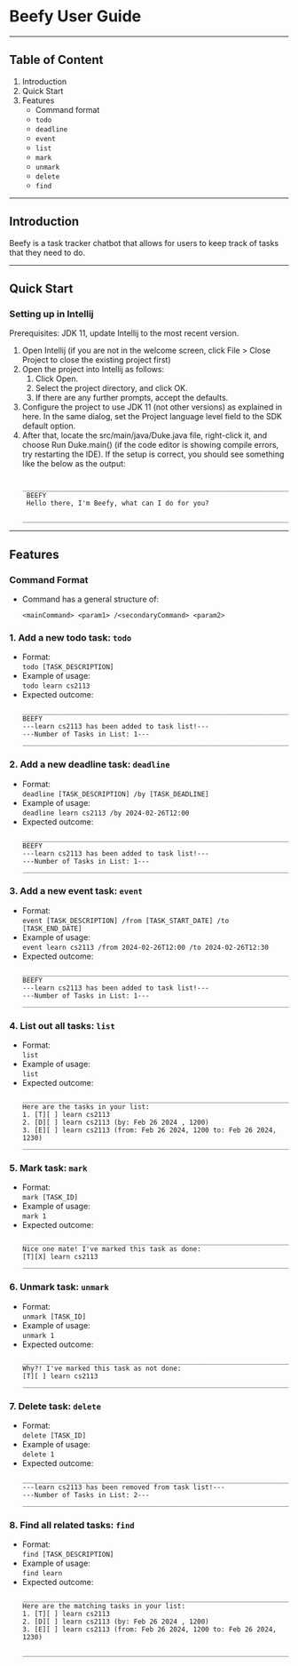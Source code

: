 # Beefy User Guide

---
## Table of Content
1. Introduction
2. Quick Start 
3. Features
    - Command format
    - `todo`
    - `deadline`
    - `event`
    - `list`
    - `mark`
    - `unmark`
    - `delete`
    - `find`

---
## Introduction
Beefy is a task tracker chatbot that allows for users to keep track of tasks that they need to do.

---
## Quick Start
### Setting up in Intellij

Prerequisites: JDK 11, update Intellij to the most recent version.

1. Open Intellij (if you are not in the welcome screen, click File > Close Project to close the existing project first)
2. Open the project into Intellij as follows:
   1. Click Open. 
   2. Select the project directory, and click OK. 
   3. If there are any further prompts, accept the defaults.
3. Configure the project to use JDK 11 (not other versions) as explained in here. 
   In the same dialog, set the Project language level field to the SDK default option. 
4. After that, locate the src/main/java/Duke.java file, right-click it, and choose Run Duke.main() 
(if the code editor is showing compile errors, try restarting the IDE). If the setup is correct, you should see 
something like the below as the output:
   ```angular2html
    ____________________________________________________________________
    BEEFY
    Hello there, I'm Beefy, what can I do for you?
    ____________________________________________________________________
   ```
---
## Features

### Command Format
- Command has a general structure of:  
    ```
    <mainCommand> <param1> /<secondaryCommand> <param2>
    ```
### 1. Add a new todo task: `todo`

- Format:  
`todo [TASK_DESCRIPTION]`
- Example of usage:  
`todo learn cs2113`
- Expected outcome:  
    ```angular2html
    ____________________________________________________________________
    BEEFY
    ---learn cs2113 has been added to task list!---
    ---Number of Tasks in List: 1---
    ____________________________________________________________________
    ```

### 2. Add a new deadline task: `deadline`

- Format:  
  `deadline [TASK_DESCRIPTION] /by [TASK_DEADLINE]`
- Example of usage:  
  `deadline learn cs2113 /by 2024-02-26T12:00`
- Expected outcome:
    ```angular2html
    ____________________________________________________________________
    BEEFY
    ---learn cs2113 has been added to task list!---
    ---Number of Tasks in List: 1---
    ____________________________________________________________________
    ```

### 3. Add a new event task: `event`

- Format:  
  `event [TASK_DESCRIPTION] /from [TASK_START_DATE] /to [TASK_END_DATE]`
- Example of usage:  
  `event learn cs2113 /from 2024-02-26T12:00 /to 2024-02-26T12:30`
- Expected outcome:
    ```angular2html
    ____________________________________________________________________
    BEEFY
    ---learn cs2113 has been added to task list!---
    ---Number of Tasks in List: 1---
    ____________________________________________________________________
    ```

### 4. List out all tasks: `list`

- Format:  
  `list`
- Example of usage:  
  `list`
- Expected outcome:
  ```angular2html
  ____________________________________________________________________
  Here are the tasks in your list:
  1. [T][ ] learn cs2113
  2. [D][ ] learn cs2113 (by: Feb 26 2024 , 1200)
  3. [E][ ] learn cs2113 (from: Feb 26 2024, 1200 to: Feb 26 2024, 1230)
  ____________________________________________________________________
  ```

### 5. Mark task: `mark`

- Format:  
  `mark [TASK_ID]`
- Example of usage:  
  `mark 1`
- Expected outcome:
  ```angular2html
  ____________________________________________________________________
  Nice one mate! I've marked this task as done:
  [T][X] learn cs2113
  ____________________________________________________________________
  ```

### 6. Unmark task: `unmark`

- Format:  
  `unmark [TASK_ID]`
- Example of usage:  
  `unmark 1`
- Expected outcome:
  ```angular2html
  ____________________________________________________________________
  Why?! I've marked this task as not done:
  [T][ ] learn cs2113
  ____________________________________________________________________
  ```

### 7. Delete task: `delete`

- Format:  
  `delete [TASK_ID]`
- Example of usage:  
  `delete 1`
- Expected outcome:
  ```angular2html
  ____________________________________________________________________
  ---learn cs2113 has been removed from task list!---
  ---Number of Tasks in List: 2---
  ____________________________________________________________________
  ```

### 8. Find all related tasks: `find`

- Format:  
  `find [TASK_DESCRIPTION]`
- Example of usage:  
  `find learn`
- Expected outcome:
  ```angular2html
  ____________________________________________________________________
  Here are the matching tasks in your list: 
  1. [T][ ] learn cs2113
  2. [D][ ] learn cs2113 (by: Feb 26 2024 , 1200)
  3. [E][ ] learn cs2113 (from: Feb 26 2024, 1200 to: Feb 26 2024, 1230)
  
  ____________________________________________________________________
  ```
